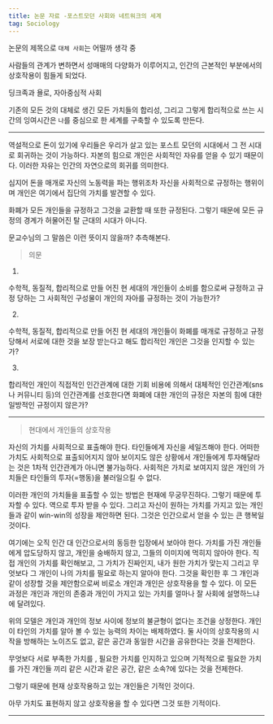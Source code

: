 ```yaml
---
title: 논문 자료 -포스트모던 사회와 네트워크의 세계
tag: Sociology
---
```




 논문의 제목으로 `대체 사회`는 어떨까 생각 중

사람들의 관계가 변하면서 성매매의 다양화가 이루어지고, 인간의 근본적인 부분에서의 상호작용이 힘들게 되었다.

딩크족과 욜로, 자아중심적 사회

기존의 모든 것의 대체로 생긴 모든 가치들의 합리성, 그리고 그렇게 합리적으로 쓰는 시간의 잉여시간은 `나`를 중심으로 한 세계를 구축할 수 있도록 만든다.

----

역설적으로 돈이 있기에 우리들은 우리가 살고 있는 포스트 모던의 시대에서 그 전 시대로 회귀하는 것이 가능하다. 자본의 힘으로 개인은 사회적인 자유를 얻을 수 있기 때문이다. 이러한 자유는 인간의 자연으로의 회귀를 의미한다.  

 심지어 돈을 매개로 자신의 노동력을 파는 행위조차 자신을 사회적으로 규정하는 행위이며 개인은 여기에서 집단의 가치를 발견할 수 있다. 

화폐가 모든 개인들을 규정하고 그것을 교환할 때 또한 규정된다.  그렇기 때문에 모든 규정의 경계가 허물어진 탈 근대의 시대가 아니다.

문교수님의 그 말씀은 이런 뜻이지 않을까? 추측해본다.

> 의문

1.

수학적, 동질적, 합리적으로 만들 어진 현 세대의 개인들이 소비를 함으로써 규정하고 규정 당하는 그 사회적인 구성물이 개인의 자아를 규정하는 것이 가능한가?

2.

수학적, 동질적, 합리적으로 만들 어진 현 세대의 개인들이 화폐를 매개로 규정하고 규정 당해서 서로에 대한 것을 보장 받는다고 해도 합리적인 개인은 그것을 인지할 수 있는가?

3.

합리적인 개인이 직접적인 인간관계에 대한 기회 비용에 의해서  대체적인 인간관계(sns나 커뮤니티 등)의 인간관계를 선호한다면 화폐에 대한 개인의 규정은 자본의 힘에 대한 일방적인 규정이지 않은가?

---

> 현대에서 개인들의 상호작용

자신의 가치를 사회적으로 표출해야 한다. 타인들에게 자신을 세일즈해야 한다. 어떠한 가치도 사회적으로 표출되어지지 않아 보이지도 않은 상황에서 개인들에게 투자해달라는 것은 1차적 인간관계가 아니면 불가능하다. 사회적은 가치로 보여지지 않은 개인의 가치들은 타인들의 투자(=행동)을 불러일으킬 수 없다.

  이러한 개인의 가치들을 표출할 수 있는 방법은 현재에 무궁무진하다. 그렇기 때문에 투자할 수 있다.  역으로 투자 받을 수 있다. 그리고 자신이 원하는 가치를 가지고 있는 개인들과 같이 win-win의 성장을 제안하면 된다. 그것은 인간으로서 얻을 수 있는 큰 행복일 것이다.

 여기에는 오직 인간 대 인간으로서의 동등한 입장에서 보아야 한다. 가치를 가진 개인들에게 압도당하지 않고, 개인을 숭배하지 않고, 그들의 이미지에 먹히지 않아야 한다. 직접 개인의 가치를 확인해보고, 그 가치가 진짜인지, 내가 원한 가치가 맞는지 그리고 무엇보다 그 개인이 나의 가치를 필요로 하는지 알아야 한다. 그것을 확인한 후 그 개인과 같이 성장할 것을 제안함으로써 비로소 개인과 개인은 상호작용을 할 수 있다. 이 모든 과정은 개인과 개인의 존중과 개인이 가지고 있는 가치를 얼마나 잘 사회에 설명하느냐에 달려있다.

위의 모델은 개인과 개인의 정보 사이에 정보의 불균형이 없다는 조건을 상정한다. 개인이 타인의 가치를 알아 볼 수 있는 능력의 차이는 배제하였다. 둘 사이의 상호작용의 시작을 방해하는 노이즈도 없고, 같은 공간과 동일한 시간을 공유한다는 것을 전제한다.

무엇보다 서로 부족한 가치를 , 필요한 가치를 인지하고 있으며 기적적으로 필요한 가치를 가진 개인들 끼리 같은 시간과 같은 공간, 같은 소속?에 있다는 것을 전제한다.

그렇기 때문에 현재 상호작용하고 있는 개인들은 기적인 것이다.

아무 가치도 표현하지 않고 상호작용을 할 수 있다면 그것 또한 기적이다.



----

